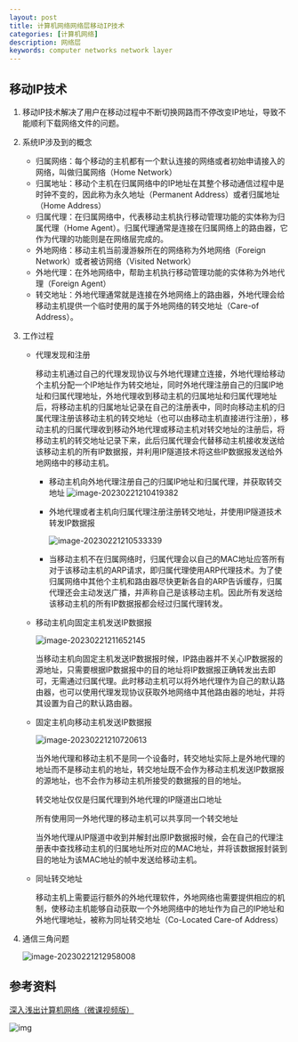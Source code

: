 ```yaml
---
layout: post
title: 计算机网络网络层移动IP技术
categories: [计算机网络]
description: 网络层
keywords: computer networks network layer 
---
```


## 移动IP技术

1. 移动IP技术解决了用户在移动过程中不断切换网路而不停改变IP地址，导致不能顺利下载网络文件的问题。

2. 系统IP涉及到的概念

   + 归属网络：每个移动的主机都有一个默认连接的网络或者初始申请接入的网络，叫做归属网络（Home Network）
   + 归属地址：移动个主机在归属网络中的IP地址在其整个移动通信过程中是时钟不变的，因此称为永久地址（Permanent Address）或者归属地址（Home Address）
   + 归属代理：在归属网络中，代表移动主机执行移动管理功能的实体称为归属代理（Home Agent）。归属代理通常是连接在归属网络上的路由器，它作为代理的功能则是在网络层完成的。
   + 外地网络：移动主机当前漫游躲所在的网络称为外地网络（Foreign Network）或者被访网络（Visited Network）
   + 外地代理：在外地网络中，帮助主机执行移动管理功能的实体称为外地代理（Foreign Agent）
   + 转交地址：外地代理通常就是连接在外地网络上的路由器，外地代理会给移动主机提供一个临时使用的属于外地网络的转交地址（Care-of Address）。

3. 工作过程

   + 代理发现和注册

     移动主机通过自己的代理发现协议与外地代理建立连接，外地代理给移动个主机分配一个IP地址作为转交地址，同时外地代理注册自己的归属IP地址和归属代理地址，外地代理收到移动主机的归属地址和归属代理地址后，将移动主机的归属地址记录在自己的注册表中，同时向移动主机的归属代理注册该移动主机的转交地址（也可以由移动主机直接进行注册），移动主机的归属代理收到移动外地代理或移动主机对转交地址的注册后，将移动主机的转交地址记录下来，此后归属代理会代替移动主机接收发送给该移动主机的所有IP数据报，并利用IP隧道技术将这些IP数据报发送给外地网络中的移动主机。

     + 移动主机向外地代理注册自己的归属IP地址和归属代理，并获取转交地址
       ![image-20230221210419382](https://wendaocsmaster.github.io/images/blog/image-20230221210419382.png)

     + 外地代理或者主机向归属代理注册注册转交地址，并使用IP隧道技术转发IP数据报

       ![image-20230221210533339](https://wendaocsmaster.github.io/images/blog/image-20230221210533339.png)
     + 当移动主机不在归属网络时，归属代理会以自己的MAC地址应答所有对于该移动主机的ARP请求，即归属代理使用ARP代理技术。为了使归属网络中其他个主机和路由器尽快更新各自的ARP告诉缓存，归属代理还会主动发送广播，并声称自己是该移动主机。因此所有发送给该移动主机的所有IP数据报都会经过归属代理转发。

     

   + 移动主机向固定主机发送IP数据报

     ![image-20230221211652145](https://wendaocsmaster.github.io/images/blog/image-20230221211652145.png)

     当移动主机向固定主机发送IP数据报时候，IP路由器并不关心IP数据报的源地址，只需要根据IP数据报中的目的地址将IP数据报正确转发出去即可，无需通过归属代理。此时移动主机可以将外地代理作为自己的默认路由器，也可以使用代理发现协议获取外地网络中其他路由器的地址，并将其设置为自己的默认路由器。

   + 固定主机向移动主机发送IP数据报

     ![image-20230221210720613](https://wendaocsmaster.github.io/images/blog/image-20230221210720613.png)

     当外地代理和移动主机不是同一个设备时，转交地址实际上是外地代理的地址而不是移动主机的地址，转交地址既不会作为移动主机发送IP数据报的源地址，也不会作为移动主机所接受的数据报的目的地址。

     转交地址仅仅是归属代理到外地代理的IP隧道出口地址

     所有使用同一外地代理的移动主机可以共享同一个转交地址

     当外地代理从IP隧道中收到并解封出原IP数据报时候，会在自己的代理注册表中查找移动主机的归属地址所对应的MAC地址，并将该数据报封装到目的地址为该MAC地址的帧中发送给移动主机。

   + 同址转交地址

     移动主机上需要运行额外的外地代理软件，外地网络也需要提供相应的机制，使移动主机能够自动获取一个外地网络中的地址作为自己的IP地址和外地代理地址，被称为同址转交地址（Co-Located Care-of Address）

4. 通信三角问题

   ![image-20230221212958008](https://wendaocsmaster.github.io/images/blog/image-20230221212958008.png)

## 参考资料

[深入浅出计算机网络（微课视频版）](http://www.tup.tsinghua.edu.cn/booksCenter/book_09342101.html)

![img](https://wendaocsmaster.github.io/images/blog/093421-01.jpg)
